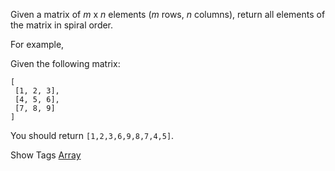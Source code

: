 Given a matrix of _m_ x _n_ elements (_m_ rows, _n_ columns), return all elements of the matrix in spiral order.

For example,  
 Given the following matrix:

    [
     [1, 2, 3],
     [4, 5, 6],
     [7, 8, 9]
    ]

You should return `[1,2,3,6,9,8,7,4,5]`.

Show Tags
 [Array](/tag/array/)
